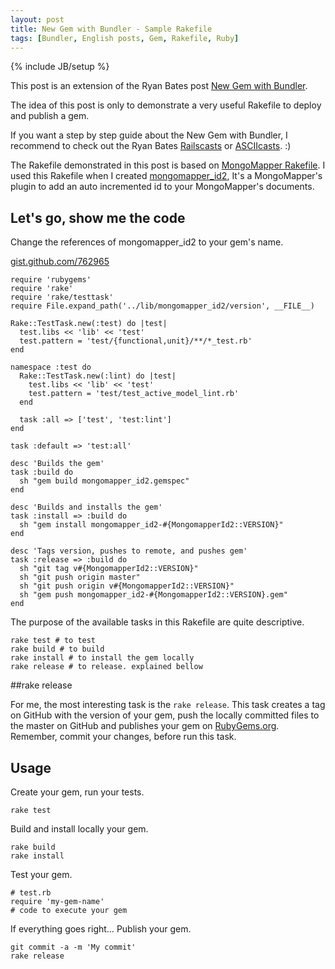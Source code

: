 ```yaml
---
layout: post
title: New Gem with Bundler - Sample Rakefile
tags: [Bundler, English posts, Gem, Rakefile, Ruby]
---
```

{% include JB/setup %}

This post is an extension of the Ryan Bates post [New Gem with Bundler](http://railscasts.com/episodes/245-new-gem-with-bundler).

The idea of this post is only to demonstrate a very useful Rakefile to deploy and publish a gem.

If you want a step by step guide about the New Gem with Bundler, I recommend to check out the Ryan Bates [Railscasts](http://railscasts.com/episodes/245-new-gem-with-bundler) or [ASCIIcasts](http://asciicasts.com/episodes/245-new-gem-with-bundler). :)

The Rakefile demonstrated in this post is based on [MongoMapper Rakefile](https://github.com/jnunemaker/mongomapper/blob/master/Rakefile). I used this Rakefile when I created [mongomapper_id2](https://github.com/phstc/mongomapper_id2), It's a MongoMapper's plugin to add an auto incremented id to your MongoMapper's documents.

## Let's go, show me the code

Change the references of mongomapper_id2 to your gem's name.

[gist.github.com/762965](https://gist.github.com/762965)

    require 'rubygems'
    require 'rake'
    require 'rake/testtask'
    require File.expand_path('../lib/mongomapper_id2/version', __FILE__)

    Rake::TestTask.new(:test) do |test|
      test.libs << 'lib' << 'test'
      test.pattern = 'test/{functional,unit}/**/*_test.rb'
    end

    namespace :test do
      Rake::TestTask.new(:lint) do |test|
        test.libs << 'lib' << 'test'
        test.pattern = 'test/test_active_model_lint.rb'
      end

      task :all => ['test', 'test:lint']
    end

    task :default => 'test:all'

    desc 'Builds the gem'
    task :build do
      sh "gem build mongomapper_id2.gemspec"
    end

    desc 'Builds and installs the gem'
    task :install => :build do
      sh "gem install mongomapper_id2-#{MongomapperId2::VERSION}"
    end

    desc 'Tags version, pushes to remote, and pushes gem'
    task :release => :build do
      sh "git tag v#{MongomapperId2::VERSION}"
      sh "git push origin master"
      sh "git push origin v#{MongomapperId2::VERSION}"
      sh "gem push mongomapper_id2-#{MongomapperId2::VERSION}.gem"
    end

The purpose of the available tasks in this Rakefile are quite descriptive.

    rake test # to test
    rake build # to build
    rake install # to install the gem locally
    rake release # to release. explained bellow

##rake release

For me, the most interesting task is the `rake release`. This task creates a tag on GitHub with the version of your gem, push the locally committed files to the master on GitHub and publishes your gem on [RubyGems.org](http://rubygems.org). Remember, commit your changes, before run this task.

## Usage

Create your gem, run your tests.

    rake test

Build and install locally your gem.

    rake build
    rake install

Test your gem.

    # test.rb
    require 'my-gem-name'
    # code to execute your gem

If everything goes right… Publish your gem.

    git commit -a -m 'My commit'
    rake release
